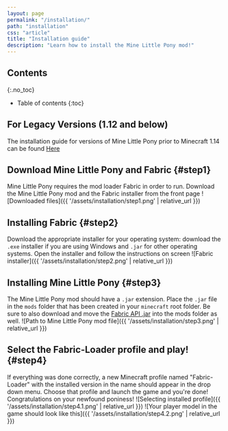 ```yaml
---
layout: page
permalink: "/installation/"
path: "installation"
css: "article"
title: "Installation guide"
description: "Learn how to install the Mine Little Pony mod!"
---
```


## Contents
{:.no_toc}

- Table of contents
{:toc}

## For Legacy Versions (1.12 and below)
The installation guide for versions of Mine Little Pony prior to Minecraft 1.14 can be found <a href="https://minelittlepony-mod.com/installation-legacy">Here</a>

## Download Mine Little Pony and Fabric {#step1}
Mine Little Pony requires the mod loader Fabric in order to run. Download the Mine Little Pony mod and the Fabric installer from the front page
![Downloaded files]({{ '/assets/installation/step1.png' | relative_url }})

## Installing Fabric {#step2}
Download the appropriate installer for your operating system: download the `.exe` installer if you are using Windows and `.jar` for other operating systems. Open the installer and follow the instructions on screen
![Fabric installer]({{ '/assets/installation/step2.png' | relative_url }})

## Installing Mine Little Pony {#step3}
The Mine Little Pony mod should have a `.jar` extension. Place the `.jar` file in the `mods` folder that has been created in your `minecraft` root folder. Be sure to also download and move the <a href="https://www.curseforge.com/minecraft/mc-mods/fabric-api">Fabric API .jar</a> into the mods folder as well.
![Path to Mine Little Pony mod file]({{ '/assets/installation/step3.png' | relative_url }})

## Select the Fabric-Loader profile and play! {#step4}
If everything was done correctly, a new Minecraft profile named  "Fabric-Loader" with the installed version in the name should appear in the drop down menu. Choose that profile and launch the game and you're done! Congratulations on your newfound poniness!
![Selecting installed profile]({{ '/assets/installation/step4.1.png' | relative_url }})
![Your player model in the game should look like this]({{ '/assets/installation/step4.2.png' | relative_url }})


